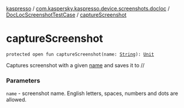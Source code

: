 [kaspresso](../../index.md) / [com.kaspersky.kaspresso.device.screenshots.docloc](../index.md) / [DocLocScreenshotTestCase](index.md) / [captureScreenshot](./capture-screenshot.md)

# captureScreenshot

`protected open fun captureScreenshot(name: `[`String`](https://kotlinlang.org/api/latest/jvm/stdlib/kotlin/-string/index.html)`): `[`Unit`](https://kotlinlang.org/api/latest/jvm/stdlib/kotlin/-unit/index.html)

Captures screenshot with a given [name](capture-screenshot.md#com.kaspersky.kaspresso.device.screenshots.docloc.DocLocScreenshotTestCase$captureScreenshot(kotlin.String)/name) and saves it to
//

### Parameters

`name` - screenshot name. English letters, spaces, numbers and dots are allowed.